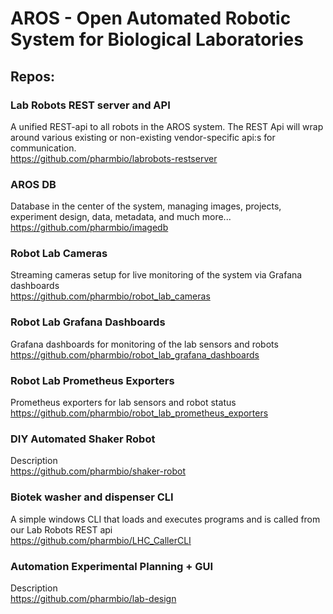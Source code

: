 # AROS - Open Automated Robotic System for Biological Laboratories


## Repos:


### Lab Robots REST server and API
A unified REST-api to all robots in the AROS system. The REST Api will wrap around various existing or non-existing vendor-specific api:s for communication.
<br>
https://github.com/pharmbio/labrobots-restserver

### AROS DB
Database in the center of the system, managing images, projects, experiment design, data, metadata, and much more...
<br>
https://github.com/pharmbio/imagedb

### Robot Lab Cameras
Streaming cameras setup for live monitoring of the system via Grafana dashboards
<br>
https://github.com/pharmbio/robot_lab_cameras

### Robot Lab Grafana Dashboards
Grafana dashboards for monitoring of the lab sensors and robots 
<br>
https://github.com/pharmbio/robot_lab_grafana_dashboards

### Robot Lab Prometheus Exporters
Prometheus exporters for lab sensors and robot status
<br>
https://github.com/pharmbio/robot_lab_prometheus_exporters

### DIY Automated Shaker Robot
Description
<br>
https://github.com/pharmbio/shaker-robot

### Biotek washer and dispenser CLI
A simple windows CLI that loads and executes programs and is called from our Lab Robots REST api
<br>
https://github.com/pharmbio/LHC_CallerCLI

### Automation Experimental Planning + GUI
Description
<br>
https://github.com/pharmbio/lab-design

